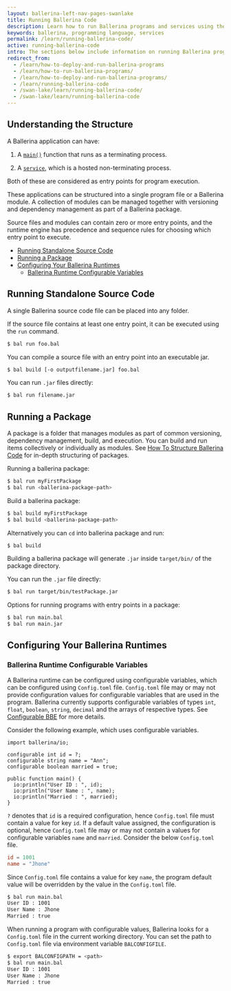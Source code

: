 ```yaml
---
layout: ballerina-left-nav-pages-swanlake
title: Running Ballerina Code
description: Learn how to run Ballerina programs and services using the CLI tool.
keywords: ballerina, programming language, services
permalink: /learn/running-ballerina-code/
active: running-ballerina-code
intro: The sections below include information on running Ballerina programs.
redirect_from:
  - /learn/how-to-deploy-and-run-ballerina-programs
  - /learn/how-to-run-ballerina-programs/
  - /learn/how-to-deploy-and-run-ballerina-programs/
  - /learn/running-ballerina-code
  - /swan-lake/learn/running-ballerina-code/
  - /swan-lake/learn/running-ballerina-code
---
```


## Understanding the Structure

A Ballerina application can have:

1. A [`main()`](/learn/by-example/the-main-function.html) function that runs as a terminating process.

2. A [`service`](/learn/by-example/hello-world-service.html), which is a hosted non-terminating process.

Both of these are considered as entry points for program execution. 

These applications can be structured into a single program file or a Ballerina module. A collection of modules can be managed together with versioning and dependency management as part of a Ballerina package. 

Source files and modules can contain zero or more entry points, and the runtime engine has precedence and sequence rules for choosing which entry point to execute.

- [Running Standalone Source Code](#running-standalone-source-code)
- [Running a Package](#running-a-package)
- [Configuring Your Ballerina Runtimes](#configuring-your-ballerina-runtimes)
  - [Ballerina Runtime Configurable Variables](#ballerina-runtime-configurable-variables)

## Running Standalone Source Code
A single Ballerina source code file can be placed into any folder. 

If the source file contains at least one entry point, it can be executed using the `run` command.
    
```bash
$ bal run foo.bal
```

You can compile a source file with an entry point into an executable jar.
    
```bash
$ bal build [-o outputfilename.jar] foo.bal
```  

You can run `.jar` files directly:
```bash
$ bal run filename.jar
```

## Running a Package
A package is a folder that manages modules as part of common versioning, dependency management, build, and execution. You can build and run items collectively or individually as modules. See [How To Structure Ballerina Code](/learn/how-to-structure-ballerina-code) for in-depth structuring of packages.

Running a ballerina package:
```bash
$ bal run myFirstPackage 
$ bal run <ballerina-package-path>
```

Build a ballerina package:
```bash
$ bal build myFirstPackage
$ bal build <ballerina-package-path>
```
Alternatively you can `cd` into ballerina package and run:
```bash    
$ bal build
```
Building a ballerina package will generate `.jar` inside `target/bin/` of the package directory.

You can run the `.jar` file directly:
```bash
$ bal run target/bin/testPackage.jar
```

Options for running programs with entry points in a package:  
```bash
$ bal run main.bal
$ bal run main.jar
```

## Configuring Your Ballerina Runtimes

### Ballerina Runtime Configurable Variables

A Ballerina runtime can be configured using configurable variables, which can be configured using `Config.toml` file. 
`Config.toml` file may or may not provide configuration values for configurable variables that are used in the program. 
Ballerina currently supports configurable variables of types `int`, `float`, `boolean`, `string`, `decimal` and the arrays of respective types. 
See [Configurable BBE](/learn/by-example/configurable.html) for more details.

Consider the following example, which uses configurable variables.

```ballerina
import ballerina/io;

configurable int id = ?;
configurable string name = "Ann";
configurable boolean married = true;

public function main() {
  io:println("User ID : ", id);
  io:println("User Name : ", name);
  io:println("Married : ", married);
}
```

`?` denotes that `id` is a required configuration, hence `Config.toml` file must contain a value for key `id`.
If a default value assigned, the configuration is optional, hence `Config.toml` file may or may not contain a values for
configurable variables `name` and `married`.
Consider the below `Config.toml` file.
```toml
id = 1001
name = "Jhone"
```
 Since `Config.toml` file contains a value for key `name`, the program default
value will be overridden by the value in the `Config.toml` file.

```bash
$ bal run main.bal
User ID : 1001
User Name : Jhone
Married : true
```

When running a program with configurable values, Ballerina looks for a `Config.toml` file in the current working directory. 
You can set the path to `Config.toml` file via environment variable `BALCONFIGFILE`.

```bash
$ export BALCONFIGPATH = <path>
$ bal run main.bal
User ID : 1001
User Name : Jhone
Married : true
```

